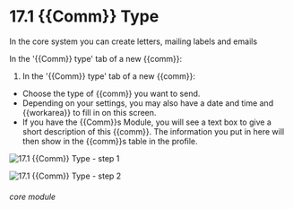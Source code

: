 # 17.1 {{Comm}} Type

In the core system you can create letters, mailing labels and emails

In the &#039;{{Comm}} type&#039; tab of a new {{comm}}:

1. In the '{{Comm}} type' tab of a new {{comm}}:

- Choose the type of {{comm}} you want to send. 
- Depending on your settings, you may also have a date and time and {{workarea}} to fill in on this screen.
- If you have the {{Comm}}s Module, you will see a text box to give a short description of this {{comm}}. The information you put in here will then show in the {{comm}}s table in the profile. 

![17.1 {{Comm}} Type - step 1](17.1_Communication_Type_im_1.png)

![17.1 {{Comm}} Type - step 2](17.1_Communication_Type_im_2.png)




###### core module
